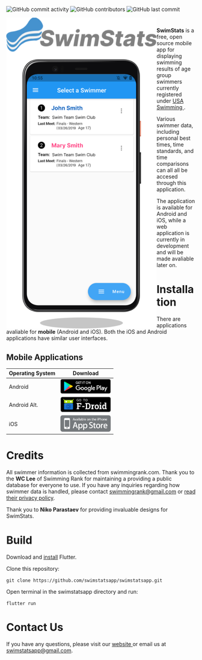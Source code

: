 ![GitHub commit activity](https://img.shields.io/github/commit-activity/y/swimstatsapp/swimstatsapp)
![GitHub contributors](https://img.shields.io/github/contributors/swimstatsapp/swimstatsapp)
![GitHub last commit](https://img.shields.io/github/last-commit/swimstatsapp/swimstatsapp)

<img width="400" src="./assets/swimstatsintropicture.png" align="left" />

#

**SwimStats** is a free, open source mobile app for displaying swimming results of age group swimmers currently registered under <a href ="https://www.usaswimming.org/"> USA Swimming </a>.

Various swimmer data, including personal best times, time standards, and time comparisons can all all be accesed through this application.

The application is available for Android and iOS, while a web application is currently in development and will
be made avaliable later on.

# Installation

There are applications avaliable for **mobile** (Android and iOS). Both the iOS and Android applications have similar user interfaces.

## Mobile Applications

| Operating System | Download                                                                                   |
| ---------------- | ------------------------------------------------------------------------------------------ |
| Android          | <a href='#'><img alt='Get it on Android' width="134px" src='./assets/googlelogo.png'/></a> |
| Android Alt.     | <a href='#'><img alt='Get it on Android' width="134px" src='./assets/fdroidlogo.png'/></a> |
| iOS              | <a href='#g'><img alt='Get it on macOS' width="134px" src='./assets/applelogo.png'/></a>   |


# Credits
All swimmer information is collected from swimmingrank.com. Thank you to the **WC Lee** of Swimming Rank for maintaining a providing a public database for everyone to use. If you have any inquiries regarding how swimmer data is handled, please contact swimmingrank@gmail.com or <a href="https://www.swimmingrank.com/privacy_policy.html"> read their privacy policy</a>.

Thank you to **Niko Parastaev** for providing invaluable designs for SwimStats.

# Build
Download and <a href="https://flutter.dev/docs/get-started/install">install</a> Flutter.

Clone this repository:
```
git clone https://github.com/swimstatsapp/swimstatsapp.git
```

Open terminal in the swimstatsapp directory and run:
```
flutter run
```

# Contact Us

If you have any questions, please visit our <a href ="https://swimstatsapp.github.io/">website </a> or email us at swimstatsapp@gmail.com.
